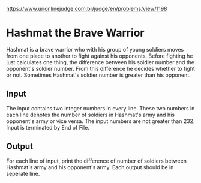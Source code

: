https://www.urionlinejudge.com.br/judge/en/problems/view/1198

# Hashmat the Brave Warrior

Hashmat is a brave warrior who with his group of young soldiers moves from one
place to another to fight against his opponents. Before fighting he just
calculates one thing, the difference between his soldier number and the
opponent's soldier number. From this difference he decides whether to fight or
not. Sometimes Hashmat's soldier number is greater than his opponent.

## Input

The input contains two integer numbers in every line. These two numbers in
each line denotes the number of soldiers in Hashmat's army and his opponent's
army or vice versa. The input numbers are not greater than 232. Input is
terminated by End of File.

## Output

For each line of input, print the difference of number of soldiers between
Hashmat's army and his opponent's army. Each output should be in seperate
line.

